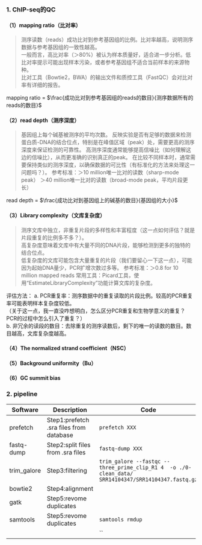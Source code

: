 ### 1. ChIP-seq的QC

#### （1）mapping ratio（比对率）
> 测序读数（reads）成功比对到参考基因组的比例。比对率越高，说明测序数据与参考基因组的一致性越高。  
> 一般而言，高比对率（＞80%）被认为样本质量好，适合进一步分析。低比对率提示可能出现样本污染，或者参考基因组不适合当前样本的来源物种。  
> 比对工具（Bowtie2，BWA）的输出文件和质控工具（FastQC）会对比对率有详细的报告。

mapping ratio = $\frac{成功比对到参考基因组的reads的数目}{测序数据所有的reads的数目}$



#### （2）read depth（测序深度）
> 基因组上每个碱基被测序的平均次数。
> 反映实验是否有足够的数据来检测蛋白质-DNA的结合位点，特别是在峰值区域（peak）处，需要更高的测序深度来保证检测的可靠性。
> 高测序深度通常能够提高信噪比（如何理解这边的信噪比），从而更准确的识别真正的peak。
> 在比较不同样本时，通常需要保持类似的测序深度，以确保数据的可比性（有标准化的方法来处理这一问题吗？）。
> 参考标准：＞10 million唯一比对的读数（sharp-mode peak）
>           ＞40 million唯一比对的读数（broad-mode peak，平均片段更长）

read depth = $\frac{成功比对到基因组上的碱基的数目}{基因组的大小}$




#### （3）Library complexity（文库复杂度）
> 测序文库中独立，非重复片段的多样性和丰富程度（这一点如何评估？就是片段重复的比例多不多？）。  
> 高复杂度意味着文库中有大量不同的DNA片段，能够检测到更多的独特的结合位点。  
> 低复杂度的文库可能包含大量重复的片段（我们要留心一下这一点），可能因为起始DNA量少，PCR扩增次数过多等。
> 参考标准：＞0.8 for 10 million mapped reads
> 常用工具：Picard工具，使用“EstimateLibraryComplexity”功能计算文库的复杂度。  


评估方法：
a. PCR重复率：测序数据中的重复读取的片段比例。较高的PCR重复率可能表明样本复杂度较低。  
（关于这一点，我一直没咋想明白，怎么区分PCR重复和生物学意义的重复？PCR的过程中怎么引入了重复？）  
b. 非冗余的读段的数目：去除重复的测序读数后，剩下的唯一的读数的数目。数目越高，文库复杂度越高。


#### （4）The normalized strand coefficient（NSC）

#### （5）Background uniformity（Bu）

#### （6）GC summit bias


### 2. pipeline


| Software     | Description | Code    | notes | 
|----|----|----|---- |
| prefetch      |Step1:prefetch .sra files from database       | `prefetch XXX`   | download |
| fastq-dump   |Step2:split files from .sra files        | `fastq-dump XXX`      | download|
| trim_galore        |Step3:filtering          | `trim_galore --fastqc --three_prime_clip_R1 4  -o ./0-clean_data/ SRR14104347/SRR14104347.fastq.gz` | preprocessing |
| bowtie2 |Step4:alignment |` `|preprocessing |
|gatk |Step5:revome duplicates |` ` | preprocessing|
|samtools |Step5:revome duplicates |`samtools rmdup` | preprocessing|
|||``| |












